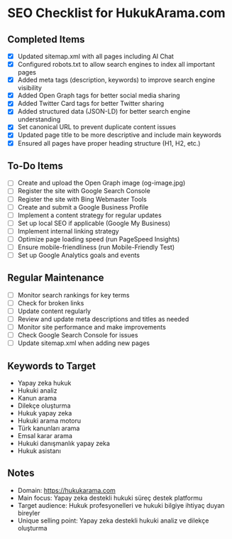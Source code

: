 # SEO Checklist for HukukArama.com

## Completed Items
- [x] Updated sitemap.xml with all pages including AI Chat
- [x] Configured robots.txt to allow search engines to index all important pages
- [x] Added meta tags (description, keywords) to improve search engine visibility
- [x] Added Open Graph tags for better social media sharing
- [x] Added Twitter Card tags for better Twitter sharing
- [x] Added structured data (JSON-LD) for better search engine understanding
- [x] Set canonical URL to prevent duplicate content issues
- [x] Updated page title to be more descriptive and include main keywords
- [x] Ensured all pages have proper heading structure (H1, H2, etc.)

## To-Do Items
- [ ] Create and upload the Open Graph image (og-image.jpg)
- [ ] Register the site with Google Search Console
- [ ] Register the site with Bing Webmaster Tools
- [ ] Create and submit a Google Business Profile
- [ ] Implement a content strategy for regular updates
- [ ] Set up local SEO if applicable (Google My Business)
- [ ] Implement internal linking strategy
- [ ] Optimize page loading speed (run PageSpeed Insights)
- [ ] Ensure mobile-friendliness (run Mobile-Friendly Test)
- [ ] Set up Google Analytics goals and events

## Regular Maintenance
- [ ] Monitor search rankings for key terms
- [ ] Check for broken links
- [ ] Update content regularly
- [ ] Review and update meta descriptions and titles as needed
- [ ] Monitor site performance and make improvements
- [ ] Check Google Search Console for issues
- [ ] Update sitemap.xml when adding new pages

## Keywords to Target
- Yapay zeka hukuk
- Hukuki analiz
- Kanun arama
- Dilekçe oluşturma
- Hukuk yapay zeka
- Hukuki arama motoru
- Türk kanunları arama
- Emsal karar arama
- Hukuki danışmanlık yapay zeka
- Hukuk asistanı

## Notes
- Domain: https://hukukarama.com
- Main focus: Yapay zeka destekli hukuki süreç destek platformu
- Target audience: Hukuk profesyonelleri ve hukuki bilgiye ihtiyaç duyan bireyler
- Unique selling point: Yapay zeka destekli hukuki analiz ve dilekçe oluşturma 
